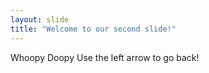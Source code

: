 ```yaml
---
layout: slide
title: "Welcome to our second slide!"
---
```

Whoopy Doopy
Use the left arrow to go back!
